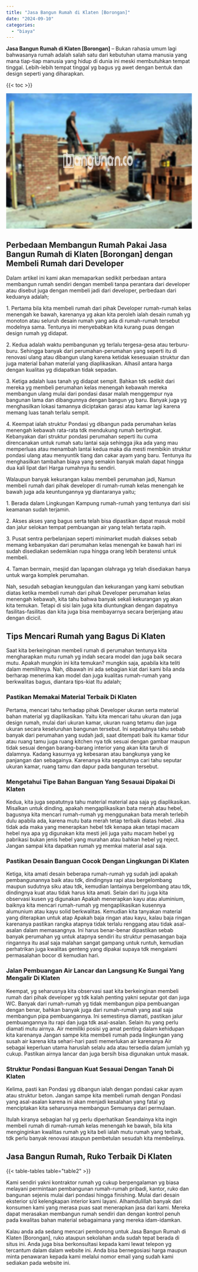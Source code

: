 ```yaml
---
title: "Jasa Bangun Rumah di Klaten [Borongan]"
date: "2024-09-10"
categories: 
  - "biaya"
---
```


**Jasa Bangun Rumah di Klaten \[Borongan\]** – Bukan rahasia umum lagi bahwasanya rumah adalah salah satu dari kebutuhan utama manusia yang mana tiap-tiap manusia yang hidup di dunia ini meski membutuhkan tempat tinggal. Lebih-lebih tempat tinggal yg bagus yg awet dengan bentuk dan design seperti yang diharapkan.

{{< toc >}}

![Jasa Bangun Rumah di Klaten [Borongan]](/images/borong-bangunan-23.png)

## Perbedaan Membangun Rumah Pakai Jasa Bangun Rumah di Klaten \[Borongan\] dengan Membeli Rumah dari Developer

Dalam artikel ini kami akan memaparkan sedikit perbedaan antara membangun rumah sendiri dengan membeli tanpa perantara dari developer atau disebut juga dengan membeli jadi dari developer, perbedaan dari keduanya adalah;

1\. Pertama bila kita membeli rumah dari pihak Developer rumah-rumah kelas menengah ke bawah, karenanya yg akan kita peroleh ialah desain rumah yg monoton atau seluruh desain rumah yang ada di rumah-rumah tersebut modelnya sama. Tentunya ini menyebabkan kita kurang puas dengan design rumah yg didapat.

2\. Kedua adalah waktu pembangunan yg terlalu tergesa-gesa atau terburu-buru. Sehingga banyak dari perumahan-perumahan yang seperti itu di renovasi ulang atau dibangun ulang karena ketidak kesesuaian struktur dan juga material bahan material yang diaplikasikan. Alhasil antara harga dengan kualitas yg didapatkan tidak sepadan.

3\. Ketiga adalah luas tanah yg didapat sempit. Bahkan tdk sedikit dari mereka yg membeli perumahan kelas menengah kebawah mereka membangun ulang mulai dari pondasi dasar malah menggempur nya bangunan lama dan dibangunnya dengan bangun yg baru. Banyak juga yg menghasilkan lokasi tamannya diciptakan garasi atau kamar lagi karena memang luas tanah terlalu sempit.

4\. Keempat ialah struktur Pondasi yg dibangun pada perumahan kelas menengah kebawah rata-rata tdk mendukung rumah bertingkat. Kebanyakan dari struktur pondasi perumahan seperti itu cuma direncanakan untuk rumah satu lantai saja sehingga jika ada yang mau memperluas atau menambah lantai kedua maka dia mesti membikin struktur pondasi ulang atau menyuntik tiang dan cakar ayam yang baru. Tentunya itu menghasilkan tambahan biaya yang semakin banyak malah dapat hingga dua kali lipat dari Harga rumahnya itu sendiri.

Walaupun banyak kekurangan kalau membeli perumahan jadi, Namun membeli rumah dari pihak developer di rumah-rumah kelas menengah ke bawah juga ada keuntungannya yg diantaranya yaitu;

1\. Berada dalam Lingkungan Kampung rumah-rumah yang tentunya dari sisi keamanan sudah terjamin.

2\. Akses akses yang bagus serta telah bisa dipastikan dapat masuk mobil dan jalur selokan tempat pembuangan air yang telah tertata rapih.

3\. Pusat sentra perbelanjaan seperti minimarket mudah diakses sebab memang kebanyakan dari perumahan kelas menengah ke bawah hari ini sudah disediakan sedemikian rupa hingga orang lebih beratensi untuk membeli.

4\. Taman bermain, mesjid dan lapangan olahraga yg telah disediakan hanya untuk warga komplek perumahan.

Nah, sesudah sebagian keunggulan dan kekurangan yang kami sebutkan diatas ketika membeli rumah dari pihak Developer perumahan kelas menengah kebawah, kita tahu bahwa banyak sekali kekurangan yg akan kita temukan. Tetapi di sisi lain juga kita diuntungkan dengan dapatnya fasilitas-fasilitas dan kita juga bisa membayarnya secara berjenjang atau dengan dicicil.

## Tips Mencari Rumah yang Bagus Di Klaten

Saat kita berkeinginan membeli rumah di perumahan tentunya kita mengharapkan mutu rumah yg indah secara model dan juga baik secara mutu. Apakah mungkin ini kita temukan? mungkin saja, apabila kita teliti dalam memilihnya. Nah, dibawah ini ada sebagian kiat dari kami bila anda berharap menerima kan model dan juga kualitas rumah-rumah yang berkwalitas bagus, diantara tips-kiat Itu adalah;

### Pastikan Memakai Material Terbaik Di Klaten

Pertama, mencari tahu terhadap pihak Developer ukuran serta material bahan material yg diaplikasikan. Yaitu kita mencari tahu ukuran dan juga design rumah, mulai dari ukuran kamar, ukuran ruang tetamu dan juga ukuran secara keseluruhan bangunan tersebut. Ini sepatutnya tahu sebab banyak dari perumahan yang sudah jadi, saat ditempati baik itu kamar tidur atau ruang tamu juga ruang kitchen nya tdk sesuai dengan gambar maupun tidak sesuai dengan barang-barang interior yang akan kita taruh di dalamnya. Kadang kasurnya yg kebesaran atau bangkunya yang ke panjangan dan sebagainya. Karenanya kita sepatutnya cari tahu seputar ukuran kamar, ruang tamu dan dapur pada bangunan tersebut.

### Mengetahui Tipe Bahan Banguan Yang Sesauai Dipakai Di Klaten

Kedua, kita juga sepatutnya tahu material material apa saja yg diaplikasikan. Misalkan untuk dinding, apakah mengaplikasikan bata merah atau hebel, bagusnya kita mencari rumah-rumah yg menggunakan bata merah terlebih dulu apabila ada, karena mutu bata merah tetap terbaik diatas hebel. Jika tidak ada maka yang menerapkan hebel tdk kenapa akan tetapi macam hebel nya apa yg digunakan kita mesti jeli juga yaitu macam hebel yg pabrikasi bukan jenis hebel yang murahan atau bahkan hebel yg reject. Jangan sampai kita dapatkan rumah yg memkai material asal saja.

### Pastikan Desain Banguan Cocok Dengan Lingkungan Di Klaten

Ketiga, kita amati desain beberapa rumah-rumah yg sudah jadi apakah pembangunannya baik atau tdk, dindingnya rapi atau bergelombang maupun sudutnya siku atau tdk, kemudian lantainya bergelombang atau tdk, dindingnya kuat atau tidak harus kita amati. Selain dari itu juga kita observasi kusen yg digunakan Apakah menerapkan kayu atau aluminium, baiknya kita mencari rumah-rumah yg mengaplikasikan kusennya alumunium atau kayu solid berkwalitas. Kemudian kita tanyakan material yang diterapkan untuk atap Apakah baja ringan atau kayu, kalau baja ringan karenanya pastikan rangka atapnya tidak terlalu renggang atau tidak asal-asalan dalam memasangnya. Ini harus benar-benar dipastikan sebab banyak perumahan yg untuk atapnya sendiri itu struktur pemasangan baja ringannya itu asal saja malahan sangat gampang untuk runtuh, kemudian perhatrikan juga kwalitas genteng yang dipakai supaya tdk mengalami permasalahan bocor di kemudian hari.

### Jalan Pembuangan Air Lancar dan Langsung Ke Sungai Yang Mengalir Di Klaten

Keempat, yg seharusnya kita observasi saat kita berkeinginan membeli rumah dari pihak developer yg tdk kalah penting yakni seputar got dan juga WC. Banyak dari rumah-rumah yg tidak membangun pipa pembuangan dengan benar, bahkan banyak juga dari rumah-rumah yang asal saja membangun pipa pembuangannya. Ini semestinya diamati, pastikan jalur pembuangannya itu rapi dan juga tdk asal-asalan. Selain itu yang perlu diamati mutu airnya. Air memiliki posisi yg amat penting dalam kehidupan kita karenanya Jangan sampe kita membeli rumah pada lingkungan yang susah air karena kita sehari-hari pasti memerlukan air karenanya Air sebagai keperluan utama haruslah selalu ada atau tersedia dalam jumlah yg cukup. Pastikan airnya lancar dan juga bersih bisa digunakan untuk masak.

### Struktur Pondasi Banguan Kuat Sesauai Dengan Tanah Di Klaten

Kelima, pasti kan Pondasi yg dibangun ialah dengan pondasi cakar ayam atau struktur beton. Jangan sampe kita membeli rumah dengan Pondasi yang asal-asalan karena ini akan menjadi kesalahan yang fatal yg menciptakan kita seharusnya membangun Semuanya dari permulaan.

Itulah kiranya sebagian hal yg perlu diperhatikan Seandainya kita ingin membeli rumah di rumah-rumah kelas menengah ke bawah, bila kita menginginkan kwalitas rumah yg kita beli ialah mutu rumah yang terbaik, tdk perlu banyak renovasi ataupun pembetulan sesudah kita membelinya.

## Jasa Bangun Rumah, Ruko Terbaik Di Klaten

{{< table-tables table="table2" >}}

Kami sendiri yakni kontraktor rumah yg cukup berpengalaman yg biasa melayani permintaan pembangunan rumah-rumah pribadi, kantor, ruko dan bangunan sejenis mulai dari pondasi hingga finishing. Mulai dari desain eksterior s/d kelengkapan interior kami layani. Alhamdulillah banyak dari konsumen kami yang merasa puas saat menerapkan jasa dari kami. Mereka dapat merasakan membangun rumah sendiri dan dengan kontrol penuh pada kwalitas bahan material sebagaimana yang mereka idam-idamkan.

Kalau anda ada sedang mencari pemborong untuk Jasa Bangun Rumah di Klaten \[Borongan\], ruko ataupun sekolahan anda sudah tepat berada di situs ini. Anda juga bisa berkonsultasi kepada kami lewat telepon yg tercantum dalam dalam website ini. Anda bisa bernegosiasi harga maupun minta penawaran kepada kami melalui nomor email yang sudah kami sediakan pada website ini.
